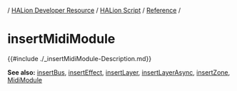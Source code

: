 / [HALion Developer Resource](../../HALion-Developer-Resource.md) / [HALion Script](./HALion-Script.md) / [Reference](./Reference.md) /

# insertMidiModule

{{#include ./_insertMidiModule-Description.md}}

**See also:** [insertBus](./insertBus.md), [insertEffect](./insertEffect.md), [insertLayer](./insertLayer.md), [insertLayerAsync](./insertLayerAsync.md), [insertZone](./insertZone.md), [MidiModule](./MidiModule.md)